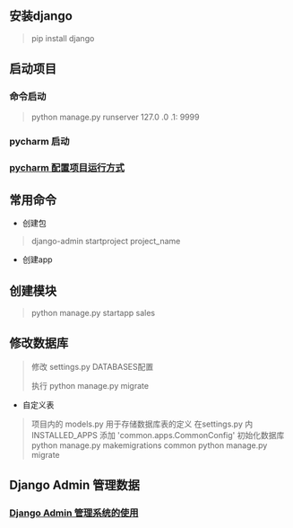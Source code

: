 ## 安装django

> pip install django
>

## 启动项目

### 命令启动

> python manage.py runserver 127.0 .0 .1: 9999

### pycharm 启动

### [pycharm 配置项目运行方式](pycharm_run.md)

## 常用命令

- 创建包

> django-admin startproject project_name
>

- 创建app

## 创建模块

> python manage.py startapp sales
>

## 修改数据库

> 修改 settings.py DATABASES配置
>
> 执行 python manage.py migrate

- 自定义表

> 项目内的 models.py 用于存储数据库表的定义
> 在settings.py 内 INSTALLED_APPS 添加 'common.apps.CommonConfig'
> 初始化数据库
> python manage.py makemigrations common
> python manage.py migrate
>

## Django Admin 管理数据

### [Django Admin 管理系统的使用](DjangoAdmin.md)